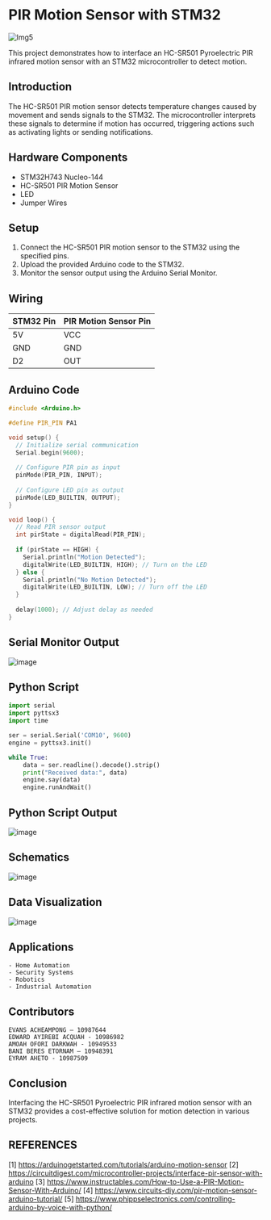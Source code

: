 # PIR Motion Sensor with STM32

![Img5](https://github.com/AWESOME04/PIR-Motion-Sensor-Light-Control-with-STM32H743/assets/102630199/b11cdabe-1a28-4a48-90c1-d0a24fc69570)


This project demonstrates how to interface an HC-SR501 Pyroelectric PIR infrared motion sensor with an STM32 microcontroller to detect motion.

## Introduction

The HC-SR501 PIR motion sensor detects temperature changes caused by movement and sends signals to the STM32. The microcontroller interprets these signals to determine if motion has occurred, triggering actions such as activating lights or sending notifications.

## Hardware Components

- STM32H743 Nucleo-144
- HC-SR501 PIR Motion Sensor
- LED
- Jumper Wires

## Setup

1. Connect the HC-SR501 PIR motion sensor to the STM32 using the specified pins.
2. Upload the provided Arduino code to the STM32.
3. Monitor the sensor output using the Arduino Serial Monitor.

## Wiring

| STM32 Pin | PIR Motion Sensor Pin |
|-----------|-----------------------|
| 5V        | VCC                   |
| GND       | GND                   |
| D2        | OUT                   |

## Arduino Code

```cpp
#include <Arduino.h>

#define PIR_PIN PA1 

void setup() {
  // Initialize serial communication
  Serial.begin(9600);
  
  // Configure PIR pin as input
  pinMode(PIR_PIN, INPUT);
  
  // Configure LED pin as output
  pinMode(LED_BUILTIN, OUTPUT);
}

void loop() {
  // Read PIR sensor output
  int pirState = digitalRead(PIR_PIN);
  
  if (pirState == HIGH) {
    Serial.println("Motion Detected");
    digitalWrite(LED_BUILTIN, HIGH); // Turn on the LED
  } else {
    Serial.println("No Motion Detected");
    digitalWrite(LED_BUILTIN, LOW); // Turn off the LED
  }
  
  delay(1000); // Adjust delay as needed
}
```

## Serial Monitor Output

![image](https://github.com/AWESOME04/PIR-Motion-Sensor-Light-Control-with-STM32H743/assets/102630199/dda840b1-4c71-4f95-9553-ec1bf664e600)


## Python Script

```python
import serial
import pyttsx3
import time

ser = serial.Serial('COM10', 9600) 
engine = pyttsx3.init()

while True:
    data = ser.readline().decode().strip()
    print("Received data:", data)
    engine.say(data)
    engine.runAndWait()
```
## Python Script Output

![image](https://github.com/AWESOME04/PIR-Motion-Sensor-Light-Control-with-STM32H743/assets/102630199/ad7227aa-1f27-4efb-b123-2aac54290ea8)


## Schematics

![image](https://github.com/AWESOME04/PIR-Motion-Sensor-Light-Control-with-STM32H743/assets/102630199/a23f0158-5e93-41f7-82ed-b2a6f32a8ffd)


## Data Visualization

![image](https://github.com/AWESOME04/PIR-Motion-Sensor-Light-Control-with-STM32H743/assets/102630199/9224a909-5e75-4cf3-8666-6e2377339206)


## Applications

    - Home Automation
    - Security Systems
    - Robotics
    - Industrial Automation

## Contributors
    EVANS ACHEAMPONG – 10987644						
    EDWARD AYIREBI ACQUAH - 10986982
    AMOAH OFORI DARKWAH - 10949533 						
    BANI BERES ETORNAM – 10948391
    EYRAM AHETO - 10987509


## Conclusion

Interfacing the HC-SR501 Pyroelectric PIR infrared motion sensor with an STM32 provides a cost-effective solution for motion detection in various projects.


## REFERENCES

[1] https://arduinogetstarted.com/tutorials/arduino-motion-sensor
[2] https://circuitdigest.com/microcontroller-projects/interface-pir-sensor-with-arduino
[3] https://www.instructables.com/How-to-Use-a-PIR-Motion-Sensor-With-Arduino/
[4] https://www.circuits-diy.com/pir-motion-sensor-arduino-tutorial/
[5] https://www.phippselectronics.com/controlling-arduino-by-voice-with-python/

